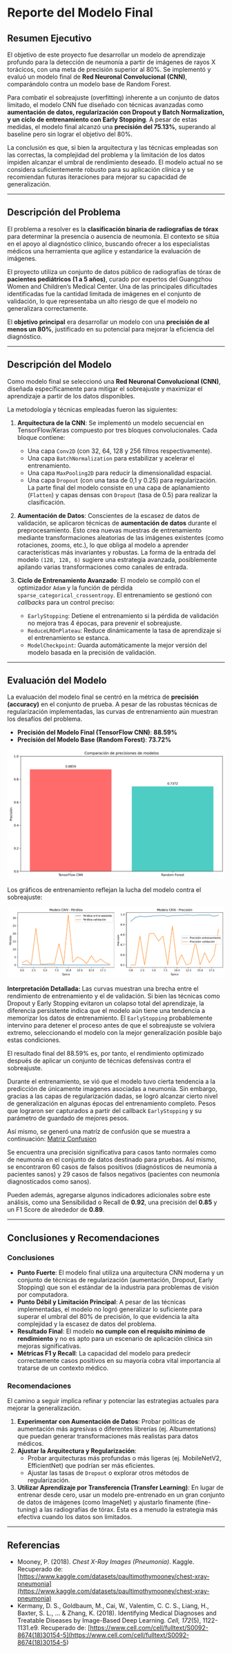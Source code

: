 # **Reporte del Modelo Final**

## **Resumen Ejecutivo**

El objetivo de este proyecto fue desarrollar un modelo de aprendizaje profundo para la detección de neumonía a partir de imágenes de rayos X torácicos, con una meta de precisión superior al 80%. Se implementó y evaluó un modelo final de **Red Neuronal Convolucional (CNN)**, comparándolo contra un modelo base de Random Forest.

Para combatir el sobreajuste (overfitting) inherente a un conjunto de datos limitado, el modelo CNN fue diseñado con técnicas avanzadas como **aumentación de datos, regularización con Dropout y Batch Normalization, y un ciclo de entrenamiento con Early Stopping**. A pesar de estas medidas, el modelo final alcanzó una **precisión del 75.13%**, superando al baseline pero sin lograr el objetivo del 80%.

La conclusión es que, si bien la arquitectura y las técnicas empleadas son las correctas, la complejidad del problema y la limitación de los datos impiden alcanzar el umbral de rendimiento deseado. El modelo actual no se considera suficientemente robusto para su aplicación clínica y se recomiendan futuras iteraciones para mejorar su capacidad de generalización.

---

## **Descripción del Problema**

El problema a resolver es la **clasificación binaria de radiografías de tórax** para determinar la presencia o ausencia de neumonía. El contexto se sitúa en el apoyo al diagnóstico clínico, buscando ofrecer a los especialistas médicos una herramienta que agilice y estandarice la evaluación de imágenes.

El proyecto utiliza un conjunto de datos público de radiografías de tórax de **pacientes pediátricos (1 a 5 años)**, curado por expertos del Guangzhou Women and Children’s Medical Center. Una de las principales dificultades identificadas fue la cantidad limitada de imágenes en el conjunto de validación, lo que representaba un alto riesgo de que el modelo no generalizara correctamente.

El **objetivo principal** era desarrollar un modelo con una **precisión de al menos un 80%**, justificado en su potencial para mejorar la eficiencia del diagnóstico.

---

## **Descripción del Modelo**

Como modelo final se seleccionó una **Red Neuronal Convolucional (CNN)**, diseñada específicamente para mitigar el sobreajuste y maximizar el aprendizaje a partir de los datos disponibles.

La metodología y técnicas empleadas fueron las siguientes:

1.  **Arquitectura de la CNN**: Se implementó un modelo secuencial en TensorFlow/Keras compuesto por tres bloques convolucionales. Cada bloque contiene:

    - Una capa `Conv2D` (con 32, 64, 128 y 256 filtros respectivamente).
    - Una capa `BatchNormalization` para estabilizar y acelerar el entrenamiento.
    - Una capa `MaxPooling2D` para reducir la dimensionalidad espacial.
    - Una capa `Dropout` (con una tasa de 0,1 y 0.25) para regularización.
      La parte final del modelo consiste en una capa de aplanamiento (`Flatten`) y capas densas con `Dropout` (tasa de 0.5) para realizar la clasificación.

2.  **Aumentación de Datos**: Conscientes de la escasez de datos de validación, se aplicaron técnicas de **aumentación de datos** durante el preprocesamiento. Esto crea nuevas muestras de entrenamiento mediante transformaciones aleatorias de las imágenes existentes (como rotaciones, zooms, etc.), lo que obliga al modelo a aprender características más invariantes y robustas. La forma de la entrada del modelo `(128, 128, 6)` sugiere una estrategia avanzada, posiblemente apilando varias transformaciones como canales de entrada.

3.  **Ciclo de Entrenamiento Avanzado**: El modelo se compiló con el optimizador `Adam` y la función de pérdida `sparse_categorical_crossentropy`. El entrenamiento se gestionó con _callbacks_ para un control preciso:
    - `EarlyStopping`: Detiene el entrenamiento si la pérdida de validación no mejora tras 4 épocas, para prevenir el sobreajuste.
    - `ReduceLROnPlateau`: Reduce dinámicamente la tasa de aprendizaje si el entrenamiento se estanca.
    - `ModelCheckpoint`: Guarda automáticamente la mejor versión del modelo basada en la precisión de validación.

---

## **Evaluación del Modelo**

La evaluación del modelo final se centró en la métrica de **precisión (accuracy)** en el conjunto de prueba. A pesar de las robustas técnicas de regularización implementadas, las curvas de entrenamiento aún muestran los desafíos del problema.

- **Precisión del Modelo Final (TensorFlow CNN)**: **88.59%**
- **Precisión del Modelo Base (Random Forest)**: **73.72%**

![Gráfico de barras comparando la precisión de los modelos TensorFlow CNN y Random Forest](visualization/comparacion_precision.png)

Los gráficos de entrenamiento reflejan la lucha del modelo contra el sobreajuste:

![Gráficos de pérdida y precisión durante el entrenamiento del modelo CNN](visualization//curvas_entrenamiento_tensorflow.png)

**Interpretación Detallada:**
Las curvas muestran una brecha entre el rendimiento de entrenamiento y el de validación. Si bien las técnicas como Dropout y Early Stopping evitaron un colapso total del aprendizaje, la diferencia persistente indica que el modelo aún tiene una tendencia a memorizar los datos de entrenamiento. El `EarlyStopping` probablemente intervino para detener el proceso antes de que el sobreajuste se volviera extremo, seleccionando el modelo con la mejor generalización posible bajo estas condiciones.

El resultado final del 88.59% es, por tanto, el rendimiento optimizado después de aplicar un conjunto de técnicas defensivas contra el sobreajuste.

Durante el entrenamiento, se vió que el modelo tuvo cierta tendencia a la predicción de únicamente imagenes asociadas a neumonía. Sin embargo, gracias a las capas de regularización dadas, se logró alcanzar cierto nivel de generalización en algunas épocas del entrenamiento completo. Pesos que lograron ser capturados a partir del callback `EarlyStopping` y su parámetro de guardado de mejores pesos.

Así mismo, se generó una matríz de confusión que se muestra a continuación:
[Matriz Confusion](visualization/confusion_matrix.png)

Se encuentra una precisión significativa para casos tanto normales como de neumonía en el conjunto de datos destinado para pruebas. Así mismo, se encontraron 60 casos de falsos positivos (diagnósticos de neumonía a pacientes sanos) y 29 casos de falsos negativos (pacientes con neumonía diagnosticados como sanos).

Pueden además, agregarse algunos indicadores adicionales sobre este análisis, como una Sensibilidad o Recall de **0.92**, una precisión del **0.85** y un F1 Score de alrededor de **0.89**.

---

## **Conclusiones y Recomendaciones**

### **Conclusiones**

- **Punto Fuerte**: El modelo final utiliza una arquitectura CNN moderna y un conjunto de técnicas de regularización (aumentación, Dropout, Early Stopping) que son el estándar de la industria para problemas de visión por computadora.
- **Punto Débil y Limitación Principal**: A pesar de las técnicas implementadas, el modelo no logró generalizar lo suficiente para superar el umbral del 80% de precisión, lo que evidencia la alta complejidad y la escasez de datos del problema.
- **Resultado Final**: El modelo **no cumple con el requisito mínimo de rendimiento** y no es apto para un escenario de aplicación clínica sin mejoras significativas.
- **Métricas F1 y Recall**: La capacidad del modelo para predecir correctamente casos positivos en su mayoría cobra vital importancia al tratarse de un contexto médico.

### **Recomendaciones**

El camino a seguir implica refinar y potenciar las estrategias actuales para mejorar la generalización.

1.  **Experimentar con Aumentación de Datos**: Probar políticas de aumentación más agresivas o diferentes librerías (ej. Albumentations) que puedan generar transformaciones más realistas para datos médicos.
2.  **Ajustar la Arquitectura y Regularización**:
    - Probar arquitecturas más profundas o más ligeras (ej. MobileNetV2, EfficientNet) que podrían ser más eficientes.
    - Ajustar las tasas de `Dropout` o explorar otros métodos de regularización.
3.  **Utilizar Aprendizaje por Transferencia (Transfer Learning)**: En lugar de entrenar desde cero, usar un modelo pre-entrenado en un gran conjunto de datos de imágenes (como ImageNet) y ajustarlo finamente (fine-tuning) a las radiografías de tórax. Esta es a menudo la estrategia más efectiva cuando los datos son limitados.

---

## **Referencias**

- Mooney, P. (2018). _Chest X-Ray Images (Pneumonia)_. Kaggle. Recuperado de: [https://www.kaggle.com/datasets/paultimothymooney/chest-xray-pneumonia](https://www.kaggle.com/datasets/paultimothymooney/chest-xray-pneumonia)
- Kermany, D. S., Goldbaum, M., Cai, W., Valentim, C. C. S., Liang, H., Baxter, S. L., ... & Zhang, K. (2018). Identifying Medical Diagnoses and Treatable Diseases by Image-Based Deep Learning. _Cell, 172_(5), 1122-1131.e9. Recuperado de: [https://www.cell.com/cell/fulltext/S0092-8674(18)30154-5](<https://www.cell.com/cell/fulltext/S0092-8674(18)30154-5>)
